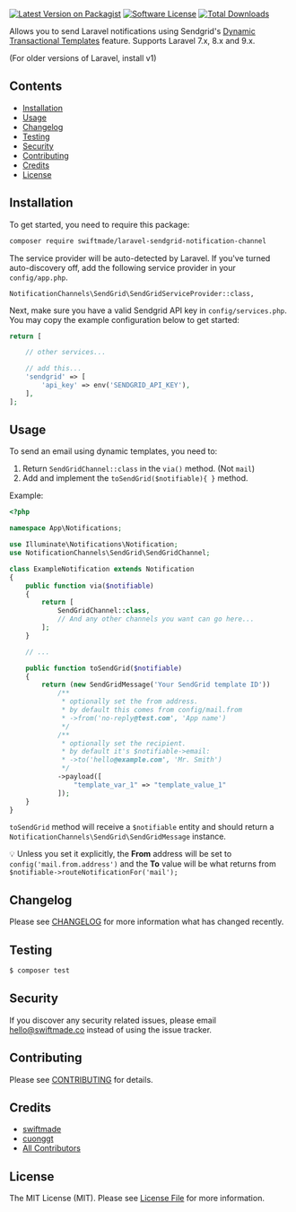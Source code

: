 [![Latest Version on Packagist](https://img.shields.io/packagist/v/swiftmade/laravel-sendgrid-notification-channel.svg?style=flat-square)](https://packagist.org/packages/swiftmade/laravel-sendgrid-notification-channel)
[![Software License](https://img.shields.io/badge/license-MIT-brightgreen.svg?style=flat-square)](LICENSE.md)
[![Total Downloads](https://img.shields.io/packagist/dt/swiftmade/laravel-sendgrid-notification-channel.svg?style=flat-square)](https://packagist.org/packages/swiftmade/laravel-sendgrid-notification-channel)

Allows you to send Laravel notifications using Sendgrid's [Dynamic Transactional Templates](https://docs.sendgrid.com/ui/sending-email/how-to-send-an-email-with-dynamic-transactional-templates) feature. Supports Laravel 7.x, 8.x and 9.x.

(For older versions of Laravel, install v1)

## Contents

-   [Installation](#installation)
-   [Usage](#usage)
-   [Changelog](#changelog)
-   [Testing](#testing)
-   [Security](#security)
-   [Contributing](#contributing)
-   [Credits](#credits)
-   [License](#license)

## Installation

To get started, you need to require this package:

```bash
composer require swiftmade/laravel-sendgrid-notification-channel
```

The service provider will be auto-detected by Laravel. If you've turned auto-discovery off, add the following service provider in your `config/app.php`.

```
NotificationChannels\SendGrid\SendGridServiceProvider::class,
```

Next, make sure you have a valid Sendgrid API key in `config/services.php`. You may copy the example configuration below to get started:

```php
return [

    // other services...

    // add this...
    'sendgrid' => [
        'api_key' => env('SENDGRID_API_KEY'),
    ],
];
```

## Usage

To send an email using dynamic templates, you need to:

1. Return `SendGridChannel::class` in the `via()` method. (Not `mail`)
2. Add and implement the `toSendGrid($notifiable){ }` method.

Example:

```php
<?php

namespace App\Notifications;

use Illuminate\Notifications\Notification;
use NotificationChannels\SendGrid\SendGridChannel;

class ExampleNotification extends Notification
{
    public function via($notifiable)
    {
        return [
            SendGridChannel::class,
            // And any other channels you want can go here...
        ];
    }

    // ...

    public function toSendGrid($notifiable)
    {
        return (new SendGridMessage('Your SendGrid template ID'))
            /**
             * optionally set the from address.
             * by default this comes from config/mail.from
             * ->from('no-reply@test.com', 'App name')
             */
            /**
             * optionally set the recipient.
             * by default it's $notifiable->email:
             * ->to('hello@example.com', 'Mr. Smith')
             */
            ->payload([
                "template_var_1" => "template_value_1"
            ]);
	}
}

```

`toSendGrid` method will receive a `$notifiable` entity and should return a `NotificationChannels\SendGrid\SendGridMessage` instance.

💡 Unless you set it explicitly, the **From** address will be set to `config('mail.from.address')` and the **To** value will be what returns from `$notifiable->routeNotificationFor('mail');`

## Changelog

Please see [CHANGELOG](CHANGELOG.md) for more information what has changed recently.

## Testing

```bash
$ composer test
```

## Security

If you discover any security related issues, please email hello@swiftmade.co instead of using the issue tracker.

## Contributing

Please see [CONTRIBUTING](CONTRIBUTING.md) for details.

## Credits

-   [swiftmade](https://github.com/swiftmade)
-   [cuonggt](https://github.com/cuonggt/laravel-sendgrid-notification-channel)
-   [All Contributors](../../contributors)

## License

The MIT License (MIT). Please see [License File](LICENSE.md) for more information.
